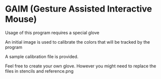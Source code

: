 # GAIM (Gesture Assisted Interactive Mouse)

Usage of this program requires a special glove

An initial image is used to calibrate the colors that will be tracked by the program

A sample calibration file is provided.

Feel free to create your own glove. However you might need to replace the files in stencils and reference.png
